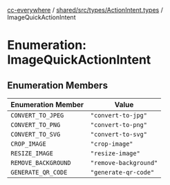 [cc-everywhere](../../../../../index.md) / [shared/src/types/ActionIntent.types](../index.md) / ImageQuickActionIntent

# Enumeration: ImageQuickActionIntent

## Enumeration Members

| Enumeration Member | Value |
| ------ | ------ |
| `CONVERT_TO_JPEG` | `"convert-to-jpg"` |
| `CONVERT_TO_PNG` | `"convert-to-png"` |
| `CONVERT_TO_SVG` | `"convert-to-svg"` |
| `CROP_IMAGE` | `"crop-image"` |
| `RESIZE_IMAGE` | `"resize-image"` |
| `REMOVE_BACKGROUND` | `"remove-background"` |
| `GENERATE_QR_CODE` | `"generate-qr-code"` |
